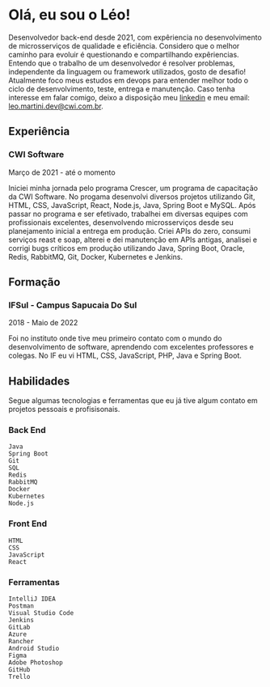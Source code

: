 # Olá, eu sou o Léo!

Desenvolvedor back-end desde 2021, com expêriencia no desenvolvimento de microsserviços de qualidade e eficiência. Considero que o melhor caminho para evoluir é questionando e compartilhando expêriencias. Entendo que o trabalho de um desenvolvedor é resolver problemas, independente da linguagem ou framework utilizados, gosto de desafio! Atualmente foco meus estudos em devops para entender melhor todo o ciclo de desenvolvimento, teste, entrega e manutenção.
Caso tenha interesse em falar comigo, deixo a disposição meu [linkedin](https://www.linkedin.com/in/leonardo-lemos-martini-28573b1b1/) e meu email: leo.martini.dev@cwi.com.br.

## Experiência

### CWI Software

Março de 2021 - até o momento

Iniciei minha jornada pelo programa Crescer, um programa de capacitação da CWI Software. No progama desenvolvi diversos projetos utilizando Git, HTML, CSS, JavaScript, React, Node.js, Java, Spring Boot e MySQL.
Após passar no programa e ser efetivado, trabalhei em diversas equipes com profissionais excelentes, desenvolvendo microsserviços desde seu planejamento inicial a entrega em produção. Criei APIs do zero, consumi serviços reast e soap, alterei e dei manutenção em APIs antigas, analisei e corrigi bugs críticos em produção utilizando Java, Spring Boot, Oracle, Redis, RabbitMQ, Git, Docker, Kubernetes e Jenkins.

## Formação

### IFSul - Campus Sapucaia Do Sul

2018 - Maio de 2022
  
Foi no instituto onde tive meu primeiro contato com o mundo do desenvolvimento de software, aprendendo com excelentes professores e colegas. No IF eu vi HTML, CSS, JavaScript, PHP, Java e Spring Boot.

## Habilidades

Segue algumas tecnologias e ferramentas que eu já tive algum contato em projetos pessoais e profisisonais. 

### **Back End**

```
Java
Spring Boot
Git
SQL
Redis
RabbitMQ
Docker
Kubernetes
Node.js
```

### **Front End**

```
HTML
CSS
JavaScript
React
```

### **Ferramentas**

```
IntelliJ IDEA
Postman
Visual Studio Code
Jenkins
GitLab
Azure
Rancher
Android Studio
Figma
Adobe Photoshop
GitHub
Trello
```